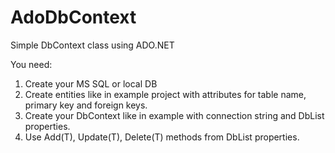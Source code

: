 # AdoDbContext
Simple DbContext class using ADO.NET

You need:
1. Create your MS SQL or local DB<br/> 
2. Create entities like in example project with attributes for table name, primary key and foreign keys.<br/>  
3. Create your DbContext like in example with connection string and DbList<T> properties.<br/> 
4. Use Add(T), Update(T), Delete(T) methods from DbList<T> properties.

